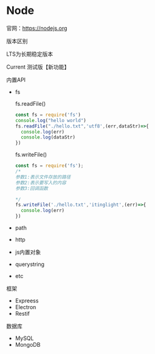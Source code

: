 # Node

官网：https://nodejs.org

版本区别

LTS为长期稳定版本

Current 测试版【新功能】

内置API

- fs

  fs.readFile()

  ```javascript
  const fs = require('fs')
  console.log("hello world")
  fs.readFile("./hello.txt",'utf8',(err,dataStr)=>{
  	console.log(err)
  	console.log(dataStr)
  })
  
  ```

  fs.writeFile()

  ```javascript
  const fs = require('fs');
  /*
  参数1:表示文件存放的路径
  参数2:表示要写入的内容
  参数3:回调函数
  
  */
  fs.writeFile('./hello.txt','itinglight',(err)=>{
    console.log(err)
  })
  ```

  

- path

- http

- js内置对象

- querystring

- etc

框架

- Expreess
- Electron
- Restif



数据库

- MySQL
- MongoDB